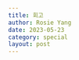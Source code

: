 ```yaml
---
title: 회고
author: Rosie Yang
date: 2023-05-23
category: special
layout: post
---
```


## 

<div style="padding:3px; margin:200px 0;"></div>   